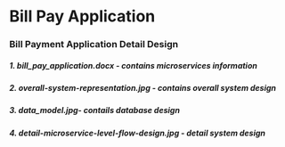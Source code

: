 # Bill Pay Application
### Bill Payment Application Detail Design
#####   1. bill_pay_application.docx - contains microservices information 
#####   2. overall-system-representation.jpg - contains overall system design 
#####   3. data_model.jpg- contails database design
#####   4. detail-microservice-level-flow-design.jpg - detail system design
